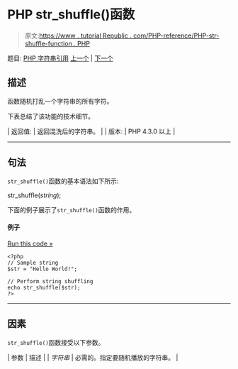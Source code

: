 # PHP str_shuffle()函数

> 原文:[https://www . tutorial Republic . com/PHP-reference/PHP-str-shuffle-function . PHP](https://www.tutorialrepublic.com/php-reference/php-str-shuffle-function.php)

题目: [PHP 字符串引用](php-string-functions.php) [上一个](php-str-rot13-function.php) | [下一个](php-str-split-function.php)

## 描述

函数随机打乱一个字符串的所有字符。

下表总结了该功能的技术细节。

| 返回值: | 返回混洗后的字符串。 |
| 版本: | PHP 4.3.0 以上 |

* * *

## 句法

`str_shuffle()`函数的基本语法如下所示:

str_shuffle(*string*);

下面的例子展示了`str_shuffle()`函数的作用。

#### 例子

[Run this code »](../codelab.php?topic=php&file=randomly-shuffles-a-string "Run this code to view the output")

```
<?php
// Sample string
$str = "Hello World!";

// Perform string shuffling
echo str_shuffle($str);
?>
```

* * *

## 因素

`str_shuffle()`函数接受以下参数。

| 参数 | 描述 |
| *字符串* | 必需的。指定要随机播放的字符串。 |